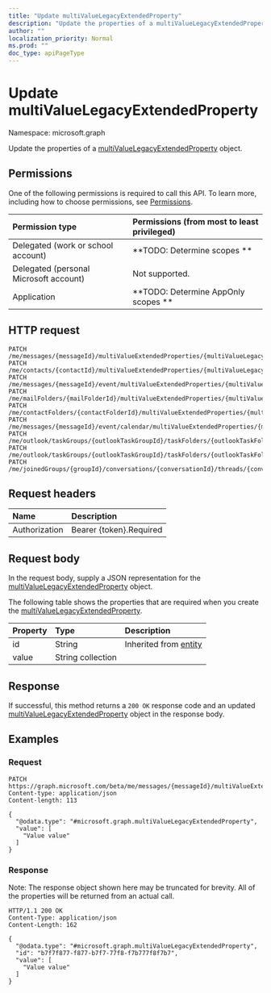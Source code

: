 ```yaml
---
title: "Update multiValueLegacyExtendedProperty"
description: "Update the properties of a multiValueLegacyExtendedProperty object."
author: ""
localization_priority: Normal
ms.prod: ""
doc_type: apiPageType
---
```


# Update multiValueLegacyExtendedProperty

Namespace: microsoft.graph

Update the properties of a [multiValueLegacyExtendedProperty](../resources/multivaluelegacyextendedproperty.md) object.

## Permissions
One of the following permissions is required to call this API. To learn more, including how to choose permissions, see [Permissions](/concepts/permissions-reference.md).

|Permission type|Permissions (from most to least privileged)|
|:---|:---|
|Delegated (work or school account)|**TODO: Determine scopes **|
|Delegated (personal Microsoft account)|Not supported.|
|Application|**TODO: Determine AppOnly scopes **|

## HTTP request
<!-- {
  "blockType": "ignored"
}
-->
``` http
PATCH /me/messages/{messageId}/multiValueExtendedProperties/{multiValueLegacyExtendedPropertyId}
PATCH /me/contacts/{contactId}/multiValueExtendedProperties/{multiValueLegacyExtendedPropertyId}
PATCH /me/messages/{messageId}/event/multiValueExtendedProperties/{multiValueLegacyExtendedPropertyId}
PATCH /me/mailFolders/{mailFolderId}/multiValueExtendedProperties/{multiValueLegacyExtendedPropertyId}
PATCH /me/contactFolders/{contactFolderId}/multiValueExtendedProperties/{multiValueLegacyExtendedPropertyId}
PATCH /me/messages/{messageId}/event/calendar/multiValueExtendedProperties/{multiValueLegacyExtendedPropertyId}
PATCH /me/outlook/taskGroups/{outlookTaskGroupId}/taskFolders/{outlookTaskFolderId}/multiValueExtendedProperties/{multiValueLegacyExtendedPropertyId}
PATCH /me/outlook/taskGroups/{outlookTaskGroupId}/taskFolders/{outlookTaskFolderId}/tasks/{outlookTaskId}/multiValueExtendedProperties/{multiValueLegacyExtendedPropertyId}
PATCH /me/joinedGroups/{groupId}/conversations/{conversationId}/threads/{conversationThreadId}/posts/{postId}/multiValueExtendedProperties/{multiValueLegacyExtendedPropertyId}
```

## Request headers
|Name|Description|
|:---|:---|
|Authorization|Bearer {token}.Required|

## Request body
In the request body, supply a JSON representation for the [multiValueLegacyExtendedProperty](../resources/multivaluelegacyextendedproperty.md) object.

The following table shows the properties that are required when you create the [multiValueLegacyExtendedProperty](../resources/multivaluelegacyextendedproperty.md).

|Property|Type|Description|
|:---|:---|:---|
|id|String| Inherited from [entity](../resources/entity.md)|
|value|String collection||



## Response
If successful, this method returns a `200 OK` response code and an updated [multiValueLegacyExtendedProperty](../resources/multivaluelegacyextendedproperty.md) object in the response body.

## Examples

### Request
<!-- {
  "blockType": "request",
  "name": "update_multivaluelegacyextendedproperty"
}
-->
``` http
PATCH https://graph.microsoft.com/beta/me/messages/{messageId}/multiValueExtendedProperties/{multiValueLegacyExtendedPropertyId}
Content-type: application/json
Content-length: 113

{
  "@odata.type": "#microsoft.graph.multiValueLegacyExtendedProperty",
  "value": [
    "Value value"
  ]
}
```

### Response
Note: The response object shown here may be truncated for brevity. All of the properties will be returned from an actual call.
<!-- {
  "blockType": "response",
  "truncated": true
}
-->
``` http
HTTP/1.1 200 OK
Content-Type: application/json
Content-Length: 162

{
  "@odata.type": "#microsoft.graph.multiValueLegacyExtendedProperty",
  "id": "b7f7f877-f877-b7f7-77f8-f7b777f8f7b7",
  "value": [
    "Value value"
  ]
}
```

